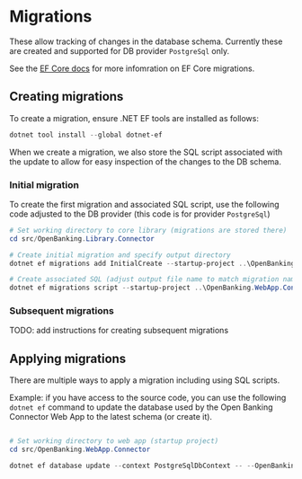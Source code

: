 # Migrations

These allow tracking of changes in the database schema. Currently these are created and supported for DB provider `PostgreSql` only.

See the [EF Core docs](https://docs.microsoft.com/en-us/ef/core/managing-schemas/migrations/?tabs=dotnet-core-cli) for more infomration on EF Core migrations.

## Creating migrations

To create a migration, ensure .NET EF tools are installed as follows:

```powershell
dotnet tool install --global dotnet-ef
```

When we create a migration, we also store the SQL script associated with the update to allow for easy inspection of the changes to the DB schema.

### Initial migration

To create the first migration and associated SQL script, use the following code adjusted to the DB provider (this code is for provider `PostgreSql`)

```powershell
# Set working directory to core library (migrations are stored there)
cd src/OpenBanking.Library.Connector

# Create initial migration and specify output directory
dotnet ef migrations add InitialCreate --startup-project ..\OpenBanking.WebApp.Connector --context PostgreSqlDbContext --output-dir Migrations/PostgreSql -- --OpenBankingConnector:Database:Provider=PostgreSql

# Create associated SQL (adjust output file name to match migration name)
dotnet ef migrations script --startup-project ..\OpenBanking.WebApp.Connector --context PostgreSqlDbContext -o Migrations/PostgreSql/20220420094645_InitialCreate.sql -- --OpenBankingConnector:Database:Provider=PostgreSql
```

### Subsequent migrations

TODO: add instructions for creating subsequent migrations

## Applying migrations

There are multiple ways to apply a migration including using SQL scripts.

Example: if you have access to the source code, you can use the following `dotnet ef` command to update the database used by the Open Banking Connector Web App to the latest schema (or create it).

```powershell

# Set working directory to web app (startup project)
cd src/OpenBanking.WebApp.Connector

dotnet ef database update --context PostgreSqlDbContext -- --OpenBankingConnector:Database:Provider=PostgreSql
```

